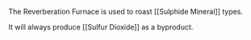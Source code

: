 The Reverberation Furnace is used to roast [[Sulphide Mineral]] types.

It will always produce [[Sulfur Dioxide]] as a byproduct. 
